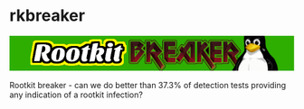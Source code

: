 # rkbreaker
![](rootkit-breaker-logo.png)    

Rootkit breaker - can we do better than  37.3% of detection tests providing any indication of a rootkit infection?    
